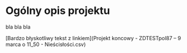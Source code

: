 # Ogólny opis projektu
bla bla bla

[Bardzo błyskotliwy tekst z linkiem](Projekt koncowy - ZDTESTpol87 – 9 marca o 11_50 - Nieścisłości.csv)
